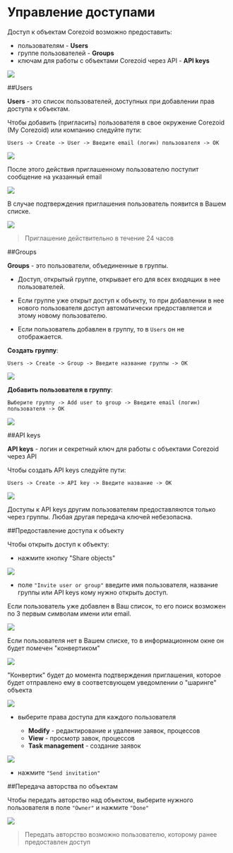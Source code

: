 # Управление доступами

Доступ к объектам Corezoid возможно предоставить:
* пользователям - **Users**
* группе пользователей - **Groups**
* ключам для работы с объектами Corezoid через API - **API keys**

![](img/users_groups/users.png)


##Users

**Users** - это список пользователей, доступных при добавлении прав доступа к объектам.

Чтобы добавить (пригласить) пользователя в свое окружение Corezoid (My Corezoid) или компанию следуйте пути:

`Users -> Create -> User -> Введите email (логин) пользователя -> OK`

![](img/users_groups/user_invite.gif)

После этого действия приглашенному пользователю поступит сообщение на указанный email

![](img/users_groups/invite_email.png)

В случае подтверждения приглашения пользователь появится в Вашем списке.

![](img/users_groups/invited.png)

>Приглашение действительно в течение 24 часов

##Groups

**Groups** - это пользователи, объединенные в группы.

* Доступ, открытый группе, открывает его для всех входящих в нее пользователей.

* Если группе уже открыт доступ к объекту, то при добавлении в нее нового пользователя доступ автоматически предоставляется и этому новому пользователю.

* Если пользователь добавлен в группу, то в `Users` он не отображается.


**Создать группу**:

`Users -> Create -> Group -> Введите название группы -> OK`

![](img/users_groups/group_create.gif)

**Добавить пользователя в группу**:

`Выберите группу -> Add user to group -> Введите email (логин) пользователя -> OK`

![](img/users_groups/add_to_group.gif)


##API keys

**API keys** - логин и секретный ключ для работы с объектами Corezoid через API

Чтобы создать API keys следуйте пути:

`Users -> Create -> API key -> Введите название -> OK`

![](img/users_groups/create_api_keys.gif)

Доступы к API keys другим пользователям предоставляются только через группы. Любая другая передача ключей небезопасна.

##Предоставление доступа к объекту

Чтобы открыть доступ к объекту:
* нажмите кнопку "Share objects"

![](img/users_groups/share.gif)

* поле `"Invite user or group"` введите имя пользователя, название группы или API keys кому нужно открыть доступ.

Если пользователь уже добавлен в Ваш список, то его поиск возможен по 3 первым символам имени или email.

![](img/users_groups/sahare_is_user.gif)

Если пользователя нет в Вашем списке, то в информационном окне он будет помечен "конвертиком"

![](img/users_groups/share_no_user.gif)

"Конвертик" будет до момента подтверждения приглашения, которое будет отправлено ему в соответсвующем уведомлении о "шаринге" объекта

![](img/users_groups/email_sharing.png)

* выберите права доступа для каждого пользователя

   * **Modify** - редактирование и удаление заявок, процессов
   * **View** - просмотр завок, процессов
   * **Task management** - создание заявок

![](img/users_groups/share_all.gif)

* нажмите `"Send invitation"`

##Передача авторства по объектам

Чтобы передать авторство над объектом, выберите нужного пользователя в поле `"Owner"` и нажмите `"Done"`

![](img/users_groups/avtorstvo.gif)

>Передать авторство возможно пользователю, которому ранее предоставлен доступ






